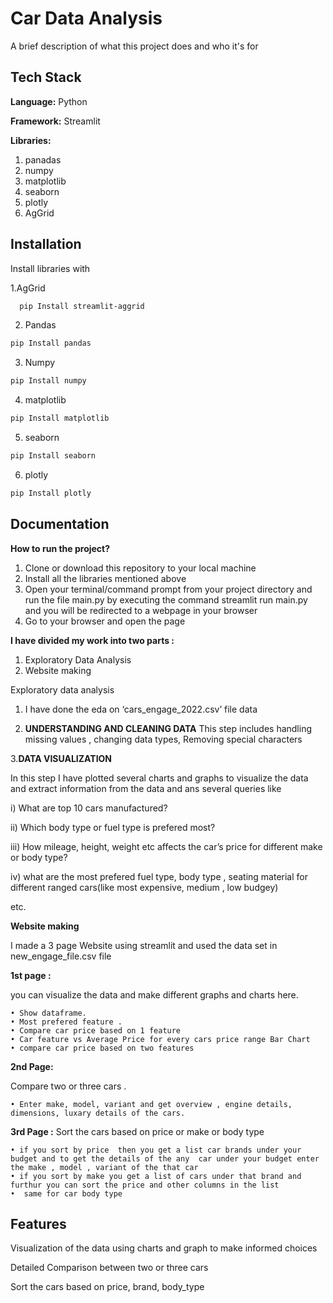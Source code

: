 
# Car Data Analysis

A brief description of what this project does and who it's for


## Tech Stack

**Language:** Python

**Framework:** Streamlit

**Libraries:**
1. panadas
2. numpy
3. matplotlib
4. seaborn
5. plotly
6. AgGrid

## Installation

Install libraries with 

1.AgGrid
```bash
  pip Install streamlit-aggrid
```
2. Pandas
  ```bash
  pip Install pandas
```  
3. Numpy
  ```bash
  pip Install numpy
```  
4. matplotlib
  ```bash
  pip Install matplotlib
```  
5. seaborn
  ```bash
  pip Install seaborn
```  
6. plotly
  ```bash
  pip Install plotly
```  

## Documentation

**How to run the project?**

1. Clone or download this repository to your local machine
2. Install all the libraries mentioned above 
3. Open your terminal/command prompt from your project directory and run the file main.py by executing the command streamlit run main.py
and you will be redirected to a webpage in your browser
4. Go to your browser  and open the page


**I have divided my work into two parts :**
1. Exploratory Data Analysis
2. Website making

 Exploratory data analysis
1. I have done the eda on ‘cars_engage_2022.csv’ file data

2. **UNDERSTANDING AND CLEANING DATA**
  This step includes handling missing values , changing data types, Removing special    characters

3.**DATA VISUALIZATION**
 
In this step I have plotted several charts and graphs to visualize the data and extract information from the data and ans several queries like

i)  What are top 10 cars manufactured?

ii) Which body type or fuel type is prefered most?

iii) How mileage, height, weight etc affects the car’s price for different make or body type?

iv) what are the most prefered  fuel type, body type , seating material for different ranged cars(like most expensive, medium , low  budgey)

etc.

**Website making**

I made a 3  page Website using streamlit and used the data set in new_engage_file.csv file

**1st  page :**

you can visualize the data and make different graphs and charts here.

    • Show dataframe.
    • Most prefered feature .
    • Compare car price based on 1 feature
    • Car feature vs Average Price for every cars price range Bar Chart
    • compare car price based on two features

**2nd Page:** 

Compare two or  three cars .

    • Enter make, model, variant and get overview , engine details, dimensions, luxary details of the cars.

**3rd Page :** 
Sort the cars based on price or make or body type


    • if you sort by price  then you get a list car brands under your budget and to get the details of the any  car under your budget enter the make , model , variant of the that car 
    • if you sort by make you get a list of cars under that brand and furthur you can sort the price and other columns in the list
    •  same for car body type
 


## Features
Visualization of the data using charts and graph to make informed choices

Detailed Comparison between two or three cars

Sort the cars based on price, brand, body_type


